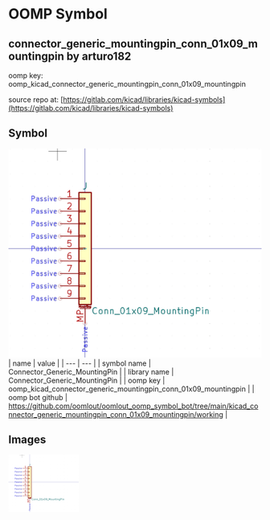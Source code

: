 # OOMP Symbol  
## connector_generic_mountingpin_conn_01x09_mountingpin  by arturo182  
  
oomp key: oomp_kicad_connector_generic_mountingpin_conn_01x09_mountingpin  
  
source repo at: [https://gitlab.com/kicad/libraries/kicad-symbols](https://gitlab.com/kicad/libraries/kicad-symbols)  
## Symbol  
  
[![working.png](working_600.png)](working.png)  
| name | value | 
| --- | --- | 
| symbol name | Connector_Generic_MountingPin | 
| library name | Connector_Generic_MountingPin | 
| oomp key | oomp_kicad_connector_generic_mountingpin_conn_01x09_mountingpin | 
| oomp bot github | https://github.com/oomlout/oomlout_oomp_symbol_bot/tree/main/kicad_connector_generic_mountingpin_conn_01x09_mountingpin/working | 
## Images  
  
[![working.png](working_140.png)](working.png)  
